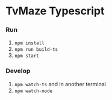 # TvMaze Typescript

### Run
1. `npm install`
2. `npm run build-ts`
3. `npm start`

### Develop
1.  `npm watch-ts`
and in another terminal
2.  `npm watch-node` 